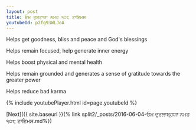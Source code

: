 ```yaml
---
layout: post
title: ਓਮ ਤੁਸ਼ਟਾਯਾ ਨਮਹ ੧੦੮ ਟਾਇਮਸ
youtubeId: p2fg93WLJoA
---
```

 
 
Helps get goodness, bliss and peace and God's blessings
 
Helps remain focused, help generate inner energy 
 
Helps boost physical and mental health 
 
Helps remain grounded and generates a sense of gratitude towards the greater power 
 
Helps reduce bad karma
 
 
 
 


{% include youtubePlayer.html id=page.youtubeId %}
 
[Next]({{ site.baseurl }}{% link  split2/_posts/2016-06-04-ਓਮ ਦੁਰਲਾਬ੍ਹਯਾ ਨਮਹ ੧੦੮ ਟਾਇਮਸ.md%})
 
